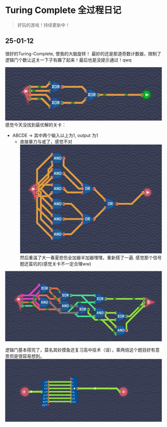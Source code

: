# Turing Complete 全过程日记

>好玩的游戏！持续更新中！
## 25-01-12

很好的Turing-Complete, 使我的大脑旋转！
最妙的还是那道奇数计数器，限制了逻辑门个数让这关一下子有趣了起来！最后也是没提示通过！qwq

![](屏幕截图%202025-01-12%20171620.png)
感觉今天没找到最优解的关卡：
- ABCDE -> 其中两个输入以上为1, output 为1
	- 直接暴力与或了，感觉不对
![](屏幕截图%202025-01-12%20171216.png)
然后重温了大一春夏悲伤全加器半加器嘿嘿，重新搭了一遍. 感觉那个信号题还蛮坑的(感觉关卡不一定合理ww)

![](屏幕截图%202025-01-12%20173757.png)

逻辑门基本搭完了，莫名其妙摸鱼还复习高中技术（误），乘两倍这个题目好有意思但是很容易想到。
![](屏幕截图%202025-01-12%20174440.png)